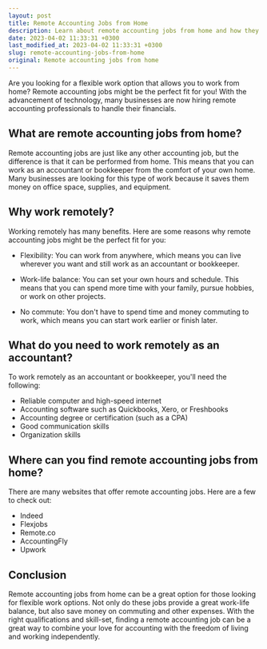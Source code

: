 ```yaml
---
layout: post
title: Remote Accounting Jobs from Home
description: Learn about remote accounting jobs from home and how they can be a great opportunity for those looking for flexible work options.
date: 2023-04-02 11:33:31 +0300
last_modified_at: 2023-04-02 11:33:31 +0300
slug: remote-accounting-jobs-from-home
original: Remote accounting jobs from home
---
```

Are you looking for a flexible work option that allows you to work from home? Remote accounting jobs might be the perfect fit for you! With the advancement of technology, many businesses are now hiring remote accounting professionals to handle their financials. 

## What are remote accounting jobs from home?

Remote accounting jobs are just like any other accounting job, but the difference is that it can be performed from home. This means that you can work as an accountant or bookkeeper from the comfort of your own home. Many businesses are looking for this type of work because it saves them money on office space, supplies, and equipment.

## Why work remotely?

Working remotely has many benefits. Here are some reasons why remote accounting jobs might be the perfect fit for you:

- Flexibility: You can work from anywhere, which means you can live wherever you want and still work as an accountant or bookkeeper.

- Work-life balance: You can set your own hours and schedule. This means that you can spend more time with your family, pursue hobbies, or work on other projects.

- No commute: You don't have to spend time and money commuting to work, which means you can start work earlier or finish later.

## What do you need to work remotely as an accountant?

To work remotely as an accountant or bookkeeper, you'll need the following:

- Reliable computer and high-speed internet
- Accounting software such as Quickbooks, Xero, or Freshbooks
- Accounting degree or certification (such as a CPA)
- Good communication skills
- Organization skills

## Where can you find remote accounting jobs from home?

There are many websites that offer remote accounting jobs. Here are a few to check out:

- Indeed
- Flexjobs
- Remote.co
- AccountingFly
- Upwork

## Conclusion

Remote accounting jobs from home can be a great option for those looking for flexible work options. Not only do these jobs provide a great work-life balance, but also save money on commuting and other expenses. With the right qualifications and skill-set, finding a remote accounting job can be a great way to combine your love for accounting with the freedom of living and working independently.